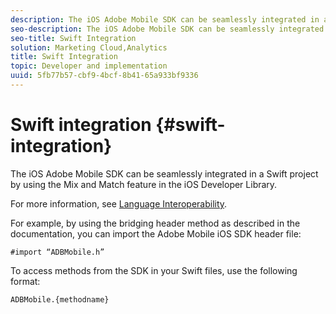 ```yaml
---
description: The iOS Adobe Mobile SDK can be seamlessly integrated in a Swift project by using the Mix and Match feature in the iOS Developer Library.
seo-description: The iOS Adobe Mobile SDK can be seamlessly integrated in a Swift project by using the Mix and Match feature in the iOS Developer Library.
seo-title: Swift Integration
solution: Marketing Cloud,Analytics
title: Swift Integration
topic: Developer and implementation
uuid: 5fb77b57-cbf9-4bcf-8b41-65a933bf9336
---
```


# Swift integration {#swift-integration}

The iOS Adobe Mobile SDK can be seamlessly integrated in a Swift project by using the Mix and Match feature in the iOS Developer Library.

For more information, see [Language Interoperability](https://developer.apple.com/documentation/swift#2984801.html).

For example, by using the bridging header method as described in the documentation, you can import the Adobe Mobile iOS SDK header file:

```
#import “ADBMobile.h”
```

To access methods from the SDK in your Swift files, use the following format:

```
ADBMobile.{methodname}
```

